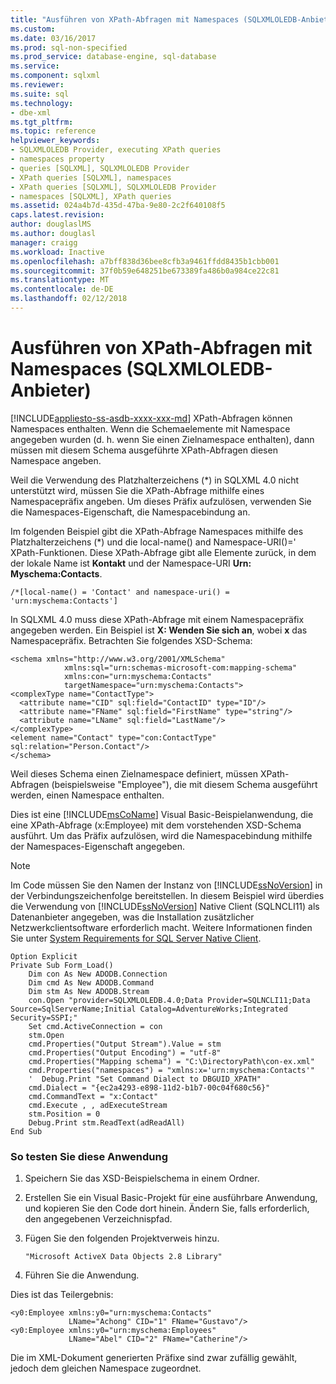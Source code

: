 ```yaml
---
title: "Ausführen von XPath-Abfragen mit Namespaces (SQLXMLOLEDB-Anbieter) | Microsoft Docs"
ms.custom: 
ms.date: 03/16/2017
ms.prod: sql-non-specified
ms.prod_service: database-engine, sql-database
ms.service: 
ms.component: sqlxml
ms.reviewer: 
ms.suite: sql
ms.technology:
- dbe-xml
ms.tgt_pltfrm: 
ms.topic: reference
helpviewer_keywords:
- SQLXMLOLEDB Provider, executing XPath queries
- namespaces property
- queries [SQLXML], SQLXMLOLEDB Provider
- XPath queries [SQLXML], namespaces
- XPath queries [SQLXML], SQLXMLOLEDB Provider
- namespaces [SQLXML], XPath queries
ms.assetid: 024a4b7d-435d-47ba-9e80-2c2f640108f5
caps.latest.revision: 
author: douglaslMS
ms.author: douglasl
manager: craigg
ms.workload: Inactive
ms.openlocfilehash: a7bff838d36bee8cfb3a9461ffdd8435b1cbb001
ms.sourcegitcommit: 37f0b59e648251be673389fa486b0a984ce22c81
ms.translationtype: MT
ms.contentlocale: de-DE
ms.lasthandoff: 02/12/2018
---
```

# <a name="executing-xpath-queries-with-namespaces-sqlxmloledb-provider"></a>Ausführen von XPath-Abfragen mit Namespaces (SQLXMLOLEDB-Anbieter)
[!INCLUDE[appliesto-ss-asdb-xxxx-xxx-md](../../../includes/appliesto-ss-asdb-xxxx-xxx-md.md)]
XPath-Abfragen können Namespaces enthalten. Wenn die Schemaelemente mit Namespace angegeben wurden (d. h. wenn Sie einen Zielnamespace enthalten), dann müssen mit diesem Schema ausgeführte XPath-Abfragen diesen Namespace angeben.  
  
 Weil die Verwendung des Platzhalterzeichens (*) in SQLXML 4.0 nicht unterstützt wird, müssen Sie die XPath-Abfrage mithilfe eines Namespacepräfix angeben. Um dieses Präfix aufzulösen, verwenden Sie die Namespaces-Eigenschaft, die Namespacebindung an.  
  
 Im folgenden Beispiel gibt die XPath-Abfrage Namespaces mithilfe des Platzhalterzeichens (\*) und die local-name() and Namespace-URI()=' XPath-Funktionen. Diese XPath-Abfrage gibt alle Elemente zurück, in dem der lokale Name ist **Kontakt** und der Namespace-URI **Urn: Myschema:Contacts**.  
  
```  
/*[local-name() = 'Contact' and namespace-uri() = 'urn:myschema:Contacts']  
```  
  
 In SQLXML 4.0 muss diese XPath-Abfrage mit einem Namespacepräfix angegeben werden. Ein Beispiel ist **X: Wenden Sie sich an**, wobei **x** das Namespacepräfix. Betrachten Sie folgendes XSD-Schema:  
  
```  
<schema xmlns="http://www.w3.org/2001/XMLSchema"  
            xmlns:sql="urn:schemas-microsoft-com:mapping-schema"  
            xmlns:con="urn:myschema:Contacts"  
            targetNamespace="urn:myschema:Contacts">  
<complexType name="ContactType">  
  <attribute name="CID" sql:field="ContactID" type="ID"/>  
  <attribute name="FName" sql:field="FirstName" type="string"/>  
  <attribute name="LName" sql:field="LastName"/>   
</complexType>  
<element name="Contact" type="con:ContactType" sql:relation="Person.Contact"/>  
</schema>  
```  
  
 Weil dieses Schema einen Zielnamespace definiert, müssen XPath-Abfragen (beispielsweise "Employee"), die mit diesem Schema ausgeführt werden, einen Namespace enthalten.  
  
 Dies ist eine [!INCLUDE[msCoName](../../../includes/msconame-md.md)] Visual Basic-Beispielanwendung, die eine XPath-Abfrage (x:Employee) mit dem vorstehenden XSD-Schema ausführt. Um das Präfix aufzulösen, wird die Namespacebindung mithilfe der Namespaces-Eigenschaft angegeben.  
  
> [!NOTE]  
>  Im Code müssen Sie den Namen der Instanz von [!INCLUDE[ssNoVersion](../../../includes/ssnoversion-md.md)] in der Verbindungszeichenfolge bereitstellen. In diesem Beispiel wird überdies die Verwendung von [!INCLUDE[ssNoVersion](../../../includes/ssnoversion-md.md)] Native Client (SQLNCLI11) als Datenanbieter angegeben, was die Installation zusätzlicher Netzwerkclientsoftware erforderlich macht. Weitere Informationen finden Sie unter [System Requirements for SQL Server Native Client](../../../relational-databases/native-client/system-requirements-for-sql-server-native-client.md).  
  
```  
Option Explicit  
Private Sub Form_Load()  
    Dim con As New ADODB.Connection  
    Dim cmd As New ADODB.Command  
    Dim stm As New ADODB.Stream  
    con.Open "provider=SQLXMLOLEDB.4.0;Data Provider=SQLNCLI11;Data Source=SqlServerName;Initial Catalog=AdventureWorks;Integrated Security=SSPI;"  
    Set cmd.ActiveConnection = con  
    stm.Open  
    cmd.Properties("Output Stream").Value = stm  
    cmd.Properties("Output Encoding") = "utf-8"  
    cmd.Properties("Mapping schema") = "C:\DirectoryPath\con-ex.xml"  
    cmd.Properties("namespaces") = "xmlns:x='urn:myschema:Contacts'"  
    '  Debug.Print "Set Command Dialect to DBGUID_XPATH"  
    cmd.Dialect = "{ec2a4293-e898-11d2-b1b7-00c04f680c56}"  
    cmd.CommandText = "x:Contact"  
    cmd.Execute , , adExecuteStream   
    stm.Position = 0  
    Debug.Print stm.ReadText(adReadAll)  
End Sub  
```  
  
### <a name="to-test-this-application"></a>So testen Sie diese Anwendung  
  
1.  Speichern Sie das XSD-Beispielschema in einem Ordner.  
  
2.  Erstellen Sie ein Visual Basic-Projekt für eine ausführbare Anwendung, und kopieren Sie den Code dort hinein. Ändern Sie, falls erforderlich, den angegebenen Verzeichnispfad.  
  
3.  Fügen Sie den folgenden Projektverweis hinzu.  
  
    ```  
    "Microsoft ActiveX Data Objects 2.8 Library"  
    ```  
  
4.  Führen Sie die Anwendung.  
  
 Dies ist das Teilergebnis:  
  
```  
<y0:Employee xmlns:y0="urn:myschema:Contacts"   
             LName="Achong" CID="1" FName="Gustavo"/>  
<y0:Employee xmlns:y0="urn:myschema:Employees"   
             LName="Abel" CID="2" FName="Catherine"/>  
```  
  
 Die im XML-Dokument generierten Präfixe sind zwar zufällig gewählt, jedoch dem gleichen Namespace zugeordnet.  
  
  
